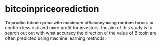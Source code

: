# bitcoinpriceorediction
To predict bitcoin price with maximum efficiency using random forest. to
confirm less risk and more profit for investors. the aim of this study is to
search out out with what accuracy the direction of the value of Bitcoin are
often predicted using machine learning methods.
